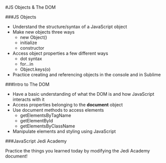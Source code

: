 #JS Objects & The DOM 


###JS Objects

- Understand the structure/syntax of a JavaScript object
- Make new objects three ways 
	- new Object()
	- initialize
	- constructor
- Access object properties a few different ways
	- dot syntax
	- for…in
	- Object.keys(o)
- Practice creating and referencing objects in the console and in Sublime 

###Intro to The DOM

- Have a basic understanding of what the DOM is and how JavaScript interacts with it
- Access properties belonging to the **document** object
- Use document methods to access elements
	- getElementsByTagName
	- getElementById
	- getElementsByClassName
- Manipulate elements and styling using JavaScript 

###JavaScript Jedi Academy

Practice the things you learned today by modifying the Jedi Academy document!